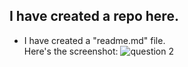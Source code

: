 ## I have created a repo here.   
*  I have created a "readme.md" file.  
Here's the screenshot:
![question 2](https://github.com/SHAAAAN/ds4ph-bme/Test/question2.png "something")
